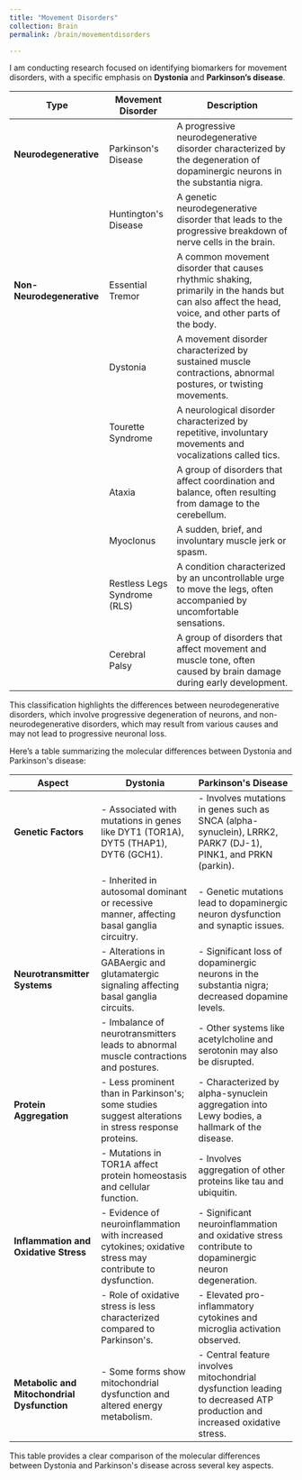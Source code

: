 ```yaml
---
title: "Movement Disorders"
collection: Brain
permalink: /brain/movementdisorders  

---
```


I am conducting research focused on identifying biomarkers for movement disorders, with a specific emphasis on **Dystonia** and **Parkinson’s disease**.

| **Type**                       | **Movement Disorder**           | **Description**                                                                      |
|--------------------------------|---------------------------------|--------------------------------------------------------------------------------------|
| **Neurodegenerative**          | Parkinson's Disease             | A progressive neurodegenerative disorder characterized by the degeneration of dopaminergic neurons in the substantia nigra. |
|                                | Huntington's Disease            | A genetic neurodegenerative disorder that leads to the progressive breakdown of nerve cells in the brain.                    |
| **Non-Neurodegenerative**      | Essential Tremor                | A common movement disorder that causes rhythmic shaking, primarily in the hands but can also affect the head, voice, and other parts of the body. |
|                                | Dystonia                        | A movement disorder characterized by sustained muscle contractions, abnormal postures, or twisting movements.                  |
|                                | Tourette Syndrome               | A neurological disorder characterized by repetitive, involuntary movements and vocalizations called tics.                     |
|                                | Ataxia                         | A group of disorders that affect coordination and balance, often resulting from damage to the cerebellum.                     |
|                                | Myoclonus                      | A sudden, brief, and involuntary muscle jerk or spasm.                              |
|                                | Restless Legs Syndrome (RLS)    | A condition characterized by an uncontrollable urge to move the legs, often accompanied by uncomfortable sensations.          |
|                                | Cerebral Palsy                 | A group of disorders that affect movement and muscle tone, often caused by brain damage during early development.             |

This classification highlights the differences between neurodegenerative disorders, which involve progressive degeneration of neurons, and non-neurodegenerative disorders, which may result from various causes and may not lead to progressive neuronal loss.  

Here’s a table summarizing the molecular differences between Dystonia and Parkinson's disease:

| **Aspect**                    | **Dystonia**                                                                                     | **Parkinson's Disease**                                                                          |
|-------------------------------|--------------------------------------------------------------------------------------------------|--------------------------------------------------------------------------------------------------|
| **Genetic Factors**           | - Associated with mutations in genes like DYT1 (TOR1A), DYT5 (THAP1), DYT6 (GCH1).            | - Involves mutations in genes such as SNCA (alpha-synuclein), LRRK2, PARK7 (DJ-1), PINK1, and PRKN (parkin). |
|                               | - Inherited in autosomal dominant or recessive manner, affecting basal ganglia circuitry.      | - Genetic mutations lead to dopaminergic neuron dysfunction and synaptic issues.                |
| **Neurotransmitter Systems**  | - Alterations in GABAergic and glutamatergic signaling affecting basal ganglia circuits.       | - Significant loss of dopaminergic neurons in the substantia nigra; decreased dopamine levels.   |
|                               | - Imbalance of neurotransmitters leads to abnormal muscle contractions and postures.           | - Other systems like acetylcholine and serotonin may also be disrupted.                          |
| **Protein Aggregation**       | - Less prominent than in Parkinson's; some studies suggest alterations in stress response proteins. | - Characterized by alpha-synuclein aggregation into Lewy bodies, a hallmark of the disease.     |
|                               | - Mutations in TOR1A affect protein homeostasis and cellular function.                         | - Involves aggregation of other proteins like tau and ubiquitin.                                 |
| **Inflammation and Oxidative Stress** | - Evidence of neuroinflammation with increased cytokines; oxidative stress may contribute to dysfunction. | - Significant neuroinflammation and oxidative stress contribute to dopaminergic neuron degeneration. |
|                               | - Role of oxidative stress is less characterized compared to Parkinson's.                      | - Elevated pro-inflammatory cytokines and microglia activation observed.                         |
| **Metabolic and Mitochondrial Dysfunction** | - Some forms show mitochondrial dysfunction and altered energy metabolism.                    | - Central feature involves mitochondrial dysfunction leading to decreased ATP production and increased oxidative stress. |

This table provides a clear comparison of the molecular differences between Dystonia and Parkinson's disease across several key aspects.
